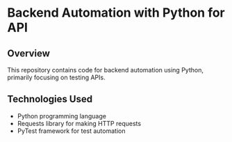 # Backend Automation with Python for API

## Overview
This repository contains code for backend automation using Python, primarily focusing on testing APIs.

## Technologies Used
- Python programming language
- Requests library for making HTTP requests
- PyTest framework for test automation

